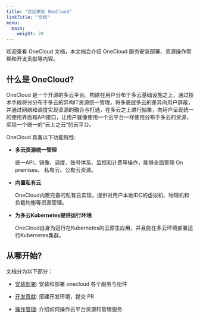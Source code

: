 ```yaml
---
title: "欢迎来到 OneCloud"
linkTitle: "文档"
menu:
  main:
    weight: 20
---
```


欢迎查看 OneCloud 文档，本文档会介绍 OneCloud 服务安装部署、资源操作管理和开发贡献等内容。

## 什么是 OneCloud?

OneCloud 是一个开源的多云平台。构建在用户分布于多云基础设施之上，通过技术手段将分分布于多云的异构IT资源统一管理，将多底层多云的差异向用户屏蔽，并通过网络和调度实现资源的融合与打通，在多云之上进行抽象，向用户呈现统一的使用界面和API接口，让用户就像使用一个云平台一样使用分布于多云的资源，实现一个统一的“云上之云”的云平台。

OneCloud 具备以下功能特性:

- **多云资源统一管理**

	统一API、镜像、调度、账号体系、监控和计费等操作，能够全面管理 On premises、 私有云、公有云资源。

- **内置私有云**

	OneCloud内置完备的私有云实现，提供对用户本地IDC的虚拟机、物理机和负载均衡等资源管理。

- **为多云Kubernetes提供运行环境**

	OneCloud自身为运行在Kubernetes的云原生应用，并且能在多云环境部署运行Kubernetes集群。

## 从哪开始?

文档分为以下部分：

- [安装部署](/setup/): 安装和部署 onecloud 各个服务与组件

- [开发贡献](/contribute/): 搭建开发环境，提交 PR

- [操作管理](/howto/): 介绍如何操作云平台资源和管理服务
